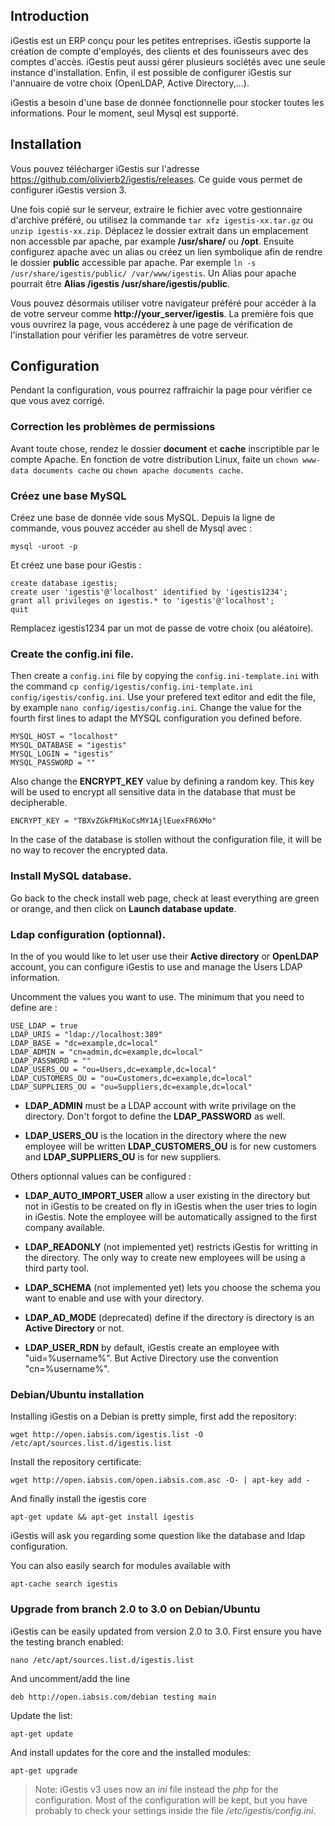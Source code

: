 Introduction
------------

iGestis est un ERP conçu pour les petites entreprises. iGestis supporte la création de compte d'employés,
des clients et des founisseurs avec des comptes d'accès. iGestis peut aussi gérer plusieurs sociétés avec
une seule instance d'installation. Enfin, il est possible de configurer iGestis sur l'annuaire de votre
choix (OpenLDAP, Active Directory,...).

iGestis a besoin d'une base de donnée fonctionnelle pour stocker toutes les informations. Pour le moment, 
seul Mysql est supporté.

Installation
------------

Vous pouvez télécharger iGestis sur l'adresse https://github.com/olivierb2/igestis/releases. Ce guide vous
permet de configurer iGestis version 3.

Une fois copié sur le serveur, extraire le fichier avec votre gestionnaire d'archive préféré, ou utilisez la commande
`tar xfz igestis-xx.tar.gz` ou `unzip igestis-xx.zip`. Déplacez le dossier extrait dans un emplacement non accessble par
apache, par example **/usr/share/** ou **/opt**. Ensuite configurez apache avec un alias ou créez un lien symbolique afin
 de rendre le dossier **public** accessible par apache. Par exemple `ln -s /usr/share/igestis/public/ /var/www/igestis`.
Un Alias pour apache pourrait être **Alias /igestis /usr/share/igestis/public**.

Vous pouvez désormais utiliser votre navigateur préféré pour accéder à la de votre serveur comme **http://your_server/igestis**.
La première fois que vous ouvrirez la page, vous accéderez à une page de vérification de l'installation pour vérifier les
paramètres de votre serveur.

Configuration
-------------

Pendant la configuration, vous pourrez raffraichir la page pour vérifier ce que vous avez corrigé.

### Correction les problèmes de permissions

Avant toute chose, rendez le dossier **document** et **cache** inscriptible par le compte Apache. En fonction de votre
distribution Linux, faite un `chown www-data documents cache` ou `chown apache documents cache`.

### Créez une base MySQL

Créez une base de donnée vide sous MySQL. Depuis la ligne de commande, vous pouvez accéder au shell de Mysql avec :

	mysql -uroot -p

Et créez une base pour iGestis :

	create database igestis;
	create user 'igestis'@'localhost' identified by 'igestis1234';
	grant all privileges on igestis.* to 'igestis'@'localhost';
	quit

Remplacez igestis1234 par un mot de passe de votre choix (ou aléatoire).

### Create the config.ini file.

Then create a `config.ini` file by copying the `config.ini-template.ini` with the command 
`cp config/igestis/config.ini-template.ini config/igestis/config.ini`. Use your prefered text
editor and edit the file, by example `nano config/igestis/config.ini`. Change the value for the fourth 
first lines to adapt the MYSQL configuration you defined before.

	MYSQL_HOST = "localhost"
	MYSQL_DATABASE = "igestis"
	MYSQL_LOGIN = "igestis"
	MYSQL_PASSWORD = ""

Also change the **ENCRYPT_KEY** value by defining a random key. This key will be used to 
encrypt all sensitive data in the database that must be decipherable.

	ENCRYPT_KEY = "TBXvZGkFMiKoCsMY1AjlEuexFR6XMo"

In the case of the database is stollen without the configuration file, it will be no way to recover
the encrypted data.

### Install MySQL database.

Go back to the check install web page, check at least everything are green or orange, and then click 
on **Launch database update**.

### Ldap configuration (optionnal).

In the of you would like to let user use their **Active directory** or **OpenLDAP** account, you can 
configure iGestis to use and manage the Users LDAP information.

Uncomment the values you want to use. The minimum that you need to define are :

	USE_LDAP = true
	LDAP_URIS = "ldap://localhost:389"
	LDAP_BASE = "dc=example,dc=local"
	LDAP_ADMIN = "cn=admin,dc=example,dc=local"
	LDAP_PASSWORD = ""
	LDAP_USERS_OU = "ou=Users,dc=example,dc=local"
	LDAP_CUSTOMERS_OU = "ou=Customers,dc=example,dc=local"
	LDAP_SUPPLIERS_OU = "ou=Suppliers,dc=example,dc=local"

* **LDAP_ADMIN** must be a LDAP account with write privilage on the directory. Don't forgot to define the 
**LDAP_PASSWORD** as well.

* **LDAP\_USERS\_OU** is the location in the directory where the new employee will be written **LDAP\_CUSTOMERS\_OU** 
is for new customers and **LDAP\_SUPPLIERS\_OU** is for new suppliers.

Others optionnal values can be configured :

* **LDAP\_AUTO\_IMPORT\_USER** allow a user existing in the directory but not in iGestis to be created on fly in 
iGestis when the user tries to login in iGestis. Note the employee will be automatically assigned to the first company available.

* **LDAP_READONLY** (not implemented yet) restricts iGestis for writting in the directory. The only way to 
create new employees will be using a third party tool.

* **LDAP_SCHEMA** (not implemented yet) lets you choose the schema you want to enable and use with your 
directory.

* **LDAP\_AD\_MODE** (deprecated) define if the directory is directory is an **Active Directory** or not.

* **LDAP\_USER\_RDN** by default, iGestis create an employee with "uid=%username%". 
But Active Directory use the convention "cn=%username%".

### Debian/Ubuntu installation

Installing iGestis on a Debian is pretty simple, first add the repository:

	wget http://open.iabsis.com/igestis.list -O /etc/apt/sources.list.d/igestis.list

Install the repository certificate:

	wget http://open.iabsis.com/open.iabsis.com.asc -O- | apt-key add -

And finally install the igestis core

	apt-get update && apt-get install igestis

iGestis will ask you regarding some question like the database and ldap configuration.

You can also easily search for modules available with

	apt-cache search igestis

### Upgrade from branch 2.0 to 3.0 on Debian/Ubuntu

iGestis can be easily updated from version 2.0 to 3.0. First ensure you have the testing branch enabled:

	nano /etc/apt/sources.list.d/igestis.list

And uncomment/add the line

	deb http://open.iabsis.com/debian testing main

Update the list:

	apt-get update

And install updates for the core and the installed modules:

	apt-get upgrade

> Note: iGestis v3 uses now an *ini* file instead the *php* for the configuration. Most of the configuration will be kept, but you have probably to check your settings inside the file */etc/igestis/config.ini*.
